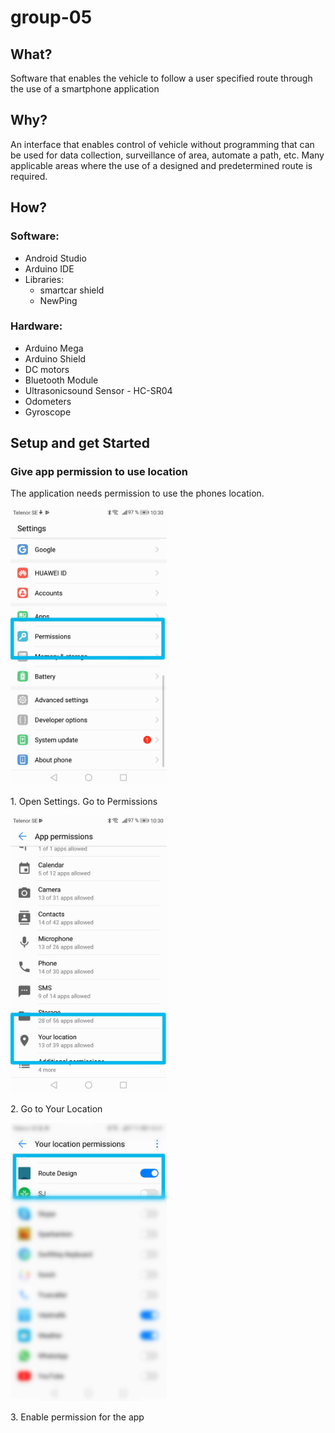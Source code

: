 # group-05

## What?
Software that enables the vehicle to follow a user specified route through the use of a smartphone application

## Why?
An interface that enables control of vehicle without programming that can be used for data collection, surveillance of area, automate a path, etc. Many applicable areas where the use of a designed and predetermined route is required.

## How?
### Software:
* Android Studio
* Arduino IDE
* Libraries:
  * smartcar shield
  * NewPing

### Hardware:
* Arduino Mega
* Arduino Shield
* DC motors
* Bluetooth Module
* Ultrasonicsound Sensor - HC-SR04
* Odometers
* Gyroscope

## Setup and get Started

### Give app permission to use location
The application needs permission to use the phones location.


<!DOCTYPE html>
<html>
<body>
  <div class="w3-card-4" style="width:50%">
    <img src="images/settings.png" class="w3-round" width="250">
    <div class="w3-container">
      <p>1. Open Settings. Go to Permissions</p>
    </div>
  </div>
  <div class="w3-card-4" style="width:50%">
    <img src="images/settings-appPermissions.png" class="w3-round" width="250">
    <div class="w3-container">
      <p>2. Go to Your Location</p>
    </div>
  </div>
  <div class="w3-card-4" style="width:50%">
    <img src="images/settings-localPermissions.png" class="w3-round" width="250">
    <div class="w3-container">
      <p>3. Enable permission for the app</p>
    </div>
  </div>
</body>
</html>
